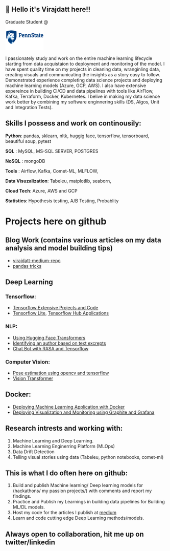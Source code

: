 ## :wave:	 Hello it's Virajdatt here!!

Graduate Student @ </br><img src="https://github.com/Virajdatt/Virajdatt/blob/main/penn_logo.png" width="120" height="80">

I passionately study and work on the entire machine learning lifecycle starting from data acquistaion to deployment and monitoring of the model. I have spent quality time on my projects in cleaning data, wranginling data, creating visuals and communicating the insights as a story easy to follow. Demonstrated experience completing data science projects and deploying machine learning models (Azure, GCP, AWS). I also have extensive expereince in building CI/CD and data pipelines with tools like AirFlow, Kafka, Terraform, Docker, Kubernetes. I belive in making my data science work better by combining my software enginnering skills (DS, Algos, Unit and Integration Tests). 

## Skills I possess and work on continousily:

**Python**: pandas, sklearn, nltk, huggig face, tensorflow, tensorboard, beautiful soup, pytest

**SQL**   : MySQL, MS-SQL SERVER, POSTGRES

**NoSQL** : mongoDB

**Tools** : Airflow, Kafka, Comet-ML, MLFLOW, 

**Data Visuzalization**: Tabeleu, matplotlib, seaborn, 

**Cloud Tech**: Azure, AWS and GCP 

**Statistics**: Hypothesis testing, A/B Testing, Probablity

# Projects here on github

## Blog Work (contains various articles on my data analysis and model building tips)

- [virajdatt-medium-repo](https://github.com/Virajdatt/for-my-medium)
- [pandas tricks](https://github.com/Virajdatt/pandas_tricks)


## Deep Learning

### Tensorflow:

- [Tensorflow Extensive Projects and Code](https://github.com/Virajdatt/TensorFlow_Cert_Learning)
- [Tensorflow Lite](https://github.com/Virajdatt/TensorFlow-Lite), [Tensorflow Hub Applications](https://github.com/Virajdatt/tfhub_applications)


### NLP:

- [Using Hugging Face Transformers](https://github.com/Virajdatt/hugging-face-transformers)
- [Identifying an author based on text excrepts](https://github.com/Virajdatt/Identify-the-author)
- [Chat Bot with RASA and Tensorflow](https://github.com/Virajdatt/RASA_CHAT_BOT)

### Computer Vision:
- [Pose estimation using opencv and tensorflow](https://github.com/Virajdatt/open-cv-snippets)
- [Vision Transformer](https://github.com/Virajdatt/vision-transformer)


## Docker:
- [Deploying Machine Learning Application with Docker](https://github.com/Virajdatt/Python_Docker)
- [Deploying Visualization and Monitoring using Graphite and Grafana](https://github.com/Virajdatt/Graphite_Grafana)

## Research intrests and working with:
1. Machine Learning and Deep Learning.
2. Machine Learning Enginerring Platform (MLOps)
3. Data Drift Detection
4. Telling visual stories using data (Tabeleu, python notebooks, comet-ml)

## This is what I do often here on github:
1. Build and publish Machine learning/ Deep learning models for (hackathons/ my passion projects/) with comments and report my findings.
2. Practice and Publish my Learnings in building data pipelines for Building ML/DL models.
3. Host my code for the articles I publish at [medium](https://kvirajdatt.medium.com/)
4. Learn and code cutting edge Deep Learning methods/models.

## Always open to collaboration, hit me up on twitter/linkedin
